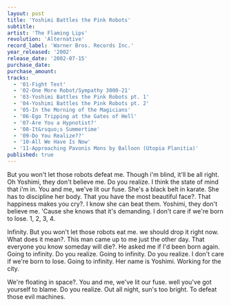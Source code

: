 ```yaml
---
layout: post
title: 'Yoshimi Battles the Pink Robots'
subtitle: 
artist: 'The Flaming Lips'
revolution: 'Alternative'
record_label: 'Warner Bros. Records Inc.'
year_released: '2002'
release_date: '2002-07-15'
purchase_date: 
purchase_amount: 
tracks: 
  - '01-Fight Test'
  - '02-One More Robot/Sympathy 3000-21'
  - '03-Yoshimi Battles the Pink Robots pt. 1'
  - '04-Yoshimi Battles the Pink Robots pt. 2'
  - '05-In the Morning of the Magicians'
  - '06-Ego Tripping at the Gates of Hell'
  - '07-Are You a Hypnotist?'
  - '08-It&rsquo;s Summertime'
  - '09-Do You Realize??'
  - '10-All We Have Is Now'
  - '11-Approaching Pavonis Mons by Balloon (Utopia Planitia)'
published: true
---
```


But you won't let those robots defeat me. Though i'm blind, it'll be all right. Oh Yoshimi, they don't believe me. Do you realize. I think the state of mind that i'm in. You and me, we've lit our fuse. She's a black belt in karate. She has to discipline her body. That you have the most beautiful face?. That happiness makes you cry?. I know she can beat them. Yoshimi, they don't believe me. 'Cause she knows that it's demanding. I don't care if we're born to lose. 1, 2, 3, 4.

Infinity. But you won't let those robots eat me. we should drop it right now. What does it mean?. This man came up to me just the other day. That everyone you know someday will die?. He asked me if I'd been born again. Going to infinity. Do you realize. Going to infinity. Do you realize. I don't care if we're born to lose. Going to infinity. Her name is Yoshimi. Working for the city.

We're floating in space?. You and me, we've lit our fuse. well you've got yourself to blame. Do you realize. Out all night, sun's too bright. To defeat those evil machines.

